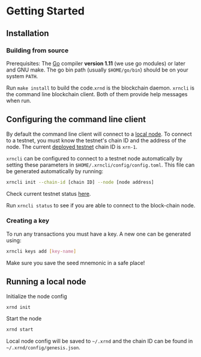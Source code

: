 # Getting Started

## Installation

### Building from source

Prerequisites: The [Go](https://golang.org/doc/install) compiler **version 1.11** (we use
go modules) or later and GNU make. The go bin path (usually `$HOME/go/bin`) should be
on your system `PATH`.

Run `make install` to build the code.`xrnd` is the blockchain daemon. `xrncli`
is the command line blockchain client. Both of them provide help messages when run.

## Configuring the command line client

By default the command line client will connect to a [local node](#running-a-local-node).
To connect to a testnet, you must know the testnet's chain ID and the address of the node. The current [deployed testnet](https://gitlab.com/regen-network/regen-ledger/tree/master/testnets) chain ID is `xrn-1`.

`xrncli` can be configured to connect to a testnet node automatically by setting these
parameters in `$HOME/.xrncli/config/config.toml`. This file can be generated
automatically by running:

```sh
xrncli init --chain-id [chain ID] --node [node address]
```

Check current testnet status [here](../testnets).

Run `xrncli status` to see if you are able to connect to the block-chain node.

### Creating a key

To run any transactions you must have a key. A new one can be generated using:

```sh
xrncli keys add [key-name]
```

Make sure you save the seed mnemonic in a safe place!

## Running a local node

Initialize the node config

```sh
xrnd init
```

Start the node
```sh
xrnd start
```

Local node config will be saved to `~/.xrnd` and the chain ID can be found in `~/.xrnd/config/genesis.json`.
